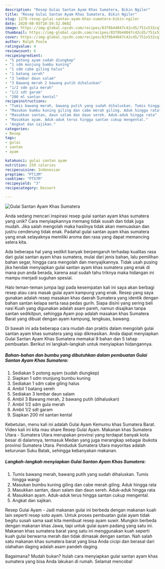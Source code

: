 ```yaml
---
description: "Resep Gulai Santan Ayam Khas Sumatera, Bikin Ngiler"
title: "Resep Gulai Santan Ayam Khas Sumatera, Bikin Ngiler"
slug: 1278-resep-gulai-santan-ayam-khas-sumatera-bikin-ngiler
date: 2020-08-05T10:59:52.068Z
image: https://img-global.cpcdn.com/recipes/83f8b44047c42cd5/751x532cq70/gulai-santan-ayam-khas-sumatera-foto-resep-utama.jpg
thumbnail: https://img-global.cpcdn.com/recipes/83f8b44047c42cd5/751x532cq70/gulai-santan-ayam-khas-sumatera-foto-resep-utama.jpg
cover: https://img-global.cpcdn.com/recipes/83f8b44047c42cd5/751x532cq70/gulai-santan-ayam-khas-sumatera-foto-resep-utama.jpg
author: Ralph Poole
ratingvalue: 4
reviewcount: 6
recipeingredient:
- "5 potong ayam sudah diungkep"
- "1 sdm munjung bumbu kuning"
- "1 sdm cabe giling halus"
- "1 batang sereh"
- "3 lembar daun salam"
- "3 Bawang merah 2 bawang putih dihaluskan"
- "1/2 sdm gula merah"
- "1/2 sdt garam"
- "200 ml santan kental"
recipeinstructions:
- "Tumis bawang merah, bawang putih yang sudah dihaluskan. Tumis hingga wangi"
- "Masukan bumbu kuning giling dan cabe merah giling. Aduk hingga rata"
- "Masukkan santan, daun salam dan daun sereh. Aduk-aduk hingga rata"
- "Masukkan ayam. Aduk-aduk terus hingga santan cukup mengental."
- "Angkat dan sajikan."
categories:
- Resep
tags:
- gulai
- santan
- ayam

katakunci: gulai santan ayam 
nutrition: 259 calories
recipecuisine: Indonesian
preptime: "PT13M"
cooktime: "PT57M"
recipeyield: "3"
recipecategory: Dessert

---
```



![Gulai Santan Ayam Khas Sumatera](https://img-global.cpcdn.com/recipes/83f8b44047c42cd5/751x532cq70/gulai-santan-ayam-khas-sumatera-foto-resep-utama.jpg)

Anda sedang mencari inspirasi resep gulai santan ayam khas sumatera yang unik? Cara menyiapkannya memang tidak susah dan tidak juga mudah. Jika salah mengolah maka hasilnya tidak akan memuaskan dan justru cenderung tidak enak. Padahal gulai santan ayam khas sumatera yang enak selayaknya memiliki aroma dan rasa yang dapat memancing selera kita.

Ada beberapa hal yang sedikit banyak berpengaruh terhadap kualitas rasa dari gulai santan ayam khas sumatera, mulai dari jenis bahan, lalu pemilihan bahan segar, hingga cara mengolah dan menyajikannya. Tidak usah pusing jika hendak menyiapkan gulai santan ayam khas sumatera yang enak di mana pun anda berada, karena asal sudah tahu triknya maka hidangan ini mampu menjadi suguhan spesial.

Halo teman-teman jumpa lagi pada kesempatan kali ini saya akan berbagi resep atau cara masak gulai ayam kampung yang enak. Resep yang saya gunakan adalah resep masakan khas daerah Sumatera yang identik dengan bahan santan kelapa serta rasa pedas gurih. Siapa disini yang sering beli nasi Kuah yang digunakan adalah asam pareh, namun disajikan tanpa santan sedikitpun, sehingga Ayam pop adalah masakan khas Sumatera Barat yang dibuat dengan ayam kampung, lengkuas, bawang.


Di bawah ini ada beberapa cara mudah dan praktis dalam mengolah gulai santan ayam khas sumatera yang siap dikreasikan. Anda dapat menyiapkan Gulai Santan Ayam Khas Sumatera memakai 9 bahan dan 5 tahap pembuatan. Berikut ini langkah-langkah untuk menyiapkan hidangannya.

<!--inarticleads1-->

##### Bahan-bahan dan bumbu yang dibutuhkan dalam pembuatan Gulai Santan Ayam Khas Sumatera:

1. Sediakan 5 potong ayam (sudah diungkep)
1. Siapkan 1 sdm munjung bumbu kuning
1. Sediakan 1 sdm cabe giling halus
1. Ambil 1 batang sereh
1. Sediakan 3 lembar daun salam
1. Ambil 3 Bawang merah, 2 bawang putih (dihaluskan)
1. Ambil 1/2 sdm gula merah
1. Ambil 1/2 sdt garam
1. Siapkan 200 ml santan kental


Kebetulan, menu kali ini adalah Gulai Ayam Kemumu khas Sumatera Barat. Video kali ini kita mau share Resep Gulai Ayam. Makanan khas Sumatera Utara - Sumatera Utara merupakan provinsi yang terdapat banyak kota besar di dalamnya, termasuk Medan yang juga merangkap sebagai ibukota provinsi Sumatera Utara. Penduduk Sumatera Utara mayoritas adalah keturunan Suku Batak, sehingga kebanyakan makanan. 

<!--inarticleads2-->

##### Langkah-langkah menyiapkan Gulai Santan Ayam Khas Sumatera:

1. Tumis bawang merah, bawang putih yang sudah dihaluskan. Tumis hingga wangi
1. Masukan bumbu kuning giling dan cabe merah giling. Aduk hingga rata
1. Masukkan santan, daun salam dan daun sereh. Aduk-aduk hingga rata
1. Masukkan ayam. Aduk-aduk terus hingga santan cukup mengental.
1. Angkat dan sajikan.


Resep Gulai Ayam - Jadi makanan gulai ini berbeda dengan makanan kuah lain seperti resep soto ayam. Untuk proses pembuatan gulai ayam tidak begitu susah sama saat kita membuat resep ayam suwir. Mungkin berbeda dengan makanan khas Jawa, tapi untuk gulai ayam padang yang satu ini. Makanan khas sumatera barat yang satu ini menggunakan kuah seperti kuah gulai berwarna merah dan tidak dimasak dengan santan. Nah salah satu makanan khas sumatera barat yang bisa Anda cicipi dan berasal dari olahahan daging adalah asam pandeh daging. 

Bagaimana? Mudah bukan? Itulah cara menyiapkan gulai santan ayam khas sumatera yang bisa Anda lakukan di rumah. Selamat mencoba!
